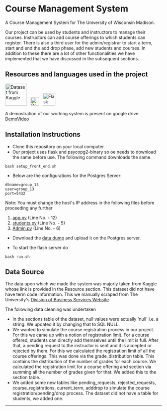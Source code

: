 
# Course Management System
A Course Management System for The University of Wisconsin Madison.

Our project can be used by students and instructors to manage their courses. Instructors can add course offerings to which students can register. There is also a third user for the admin/registrar to start a term, start and end the add drop phase, add new students and courses. In addition to these there are a lot of other functionalities we have implemented that we have discussed in the subsequent sections.


## Resources and languages used in the project

[<img alt="Dataset from Kaggle" title="Kaggle Dataset Link" width="70px" src="https://www.kaggle.com/static/images/site-logo.png" />][datasetURL] &nbsp; <img alt="PostgreSQL was used in the backend" title="PostgreSQL as Backend" width="27px" src="https://www.postgresql.org/media/img/about/press/elephant.png" /> &nbsp; <img alt="Flask application framework was used" title="Flask Application Framework" width="40px" src="https://external-content.duckduckgo.com/iu/?u=https%3A%2F%2Fcms-assets.tutsplus.com%2Fuploads%2Fusers%2F30%2Fposts%2F16037%2Fpreview_image%2Fflask.png&f=1&nofb=1" />

A demostration of our working system is present on google drive: [DemoVideo] 


## Installation Instructions

- Clone this repository on your local computer.
- Our project uses flask and psycopg2-binary so oe needs to download the same before use. The following command downloads the same.
```
bash setup_front_end.sh
```
- Below are the configurations for the Postgres Server:
```
dbname=group_13
user=group_13
port=5432
```
Note: You must change the host's IP address in the following files before proceeding any further
1. [app.py](https://github.com/JaiJaveria/Course_Management_System/blob/main/app.py) (Line No. - 12)
2. [students.py](https://github.com/JaiJaveria/Course_Management_System/blob/main/students.py) (Line No. - 5)
3. [Admin.py](https://github.com/JaiJaveria/Course_Management_System/blob/main/Admin.py) (Line No. - 6)
- Download the [data dump](https://drive.google.com/drive/folders/1HDx3uShbgdi1MJdjkv7QZJDr8yh0lLM7?usp=sharing) and upload it on the Postgres server.

- To start the flash server do
```
bash run.sh
```
## Data Source
The data upon which we made the system was majorly taken from Kaggle whose link is provided in the Resource section. This dataset did not have have term code information. This we manually scraped from The University's [Division of Business Services Website]

The following data cleaning was undertaken
- In the sections table of the dataset, null values were actually 'null' i.e. a string. We updated it by changing that to SQL NULL.
- We wanted to simulate the course registration process in our project. For this we came up with a notion of registration limit. For a course offered, students can directly add themselves until the limit is full. After that, a pending request to the instructor is sent and it is accepted or rejected by them. For this we calculated the registration limit of all the course offerings. This was done via the grade_distribution table. This contains the distribution of the number of grades for each course. We calculated the registration limit for a course offering and section via summing all the number of grades given for that. We added this to the section table.
- We added some new tables like pending_requests, rejected_requests, course_registrations, current_term, adddrop  to simulate the course registration/pending/drop process. The dataset did not have a table for students, we added one.

---
[datasetURL]:  https://www.kaggle.com/Madgrades/uw-madison-courses
[DemoVideo]: https://drive.google.com/file/d/1mJKFb27aCpLbkgED3ENUNf29iWzZXxPC/view?usp=sharing
[Division of Business Services Website]: https://businessservices.wisc.edu/making-payments/charge-to-a-students-account/term-codes/
